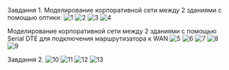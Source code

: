 Завдання 1. 
Моделирование корпоративной сети между 2 зданиями с помощью оптики:
![1](https://user-images.githubusercontent.com/75836953/103484473-babad780-4df7-11eb-8981-3f3028d875f0.jpg)
![2](https://user-images.githubusercontent.com/75836953/103484474-bbec0480-4df7-11eb-8078-69310389e567.jpg)
![3](https://user-images.githubusercontent.com/75836953/103484475-bbec0480-4df7-11eb-968e-cb3db0544224.jpg)
![4](https://user-images.githubusercontent.com/75836953/103484476-bc849b00-4df7-11eb-811a-6c2df9f821e4.jpg)

Моделирование корпоративной сети между 2 зданиями с помощью Serial DTE для подключения маршрутизатора к WAN
![5](https://user-images.githubusercontent.com/75836953/103484477-bc849b00-4df7-11eb-97c4-f9c7940aa21e.jpg)
![6](https://user-images.githubusercontent.com/75836953/103484478-bd1d3180-4df7-11eb-8e7a-50943ffd7ecc.jpg)
![7](https://user-images.githubusercontent.com/75836953/103484479-bdb5c800-4df7-11eb-8983-251a788ae0ff.jpg)
![8](https://user-images.githubusercontent.com/75836953/103484481-bdb5c800-4df7-11eb-9d98-36ced02b9de1.jpg)
![9](https://user-images.githubusercontent.com/75836953/103484482-be4e5e80-4df7-11eb-968c-2d59199ba7fd.jpg)

Завдання 2.
![10](https://user-images.githubusercontent.com/75836953/103493579-e01d0500-4e3a-11eb-8ca9-73d0021a2db3.jpg)
![11](https://user-images.githubusercontent.com/75836953/103493580-e14e3200-4e3a-11eb-844c-a5e7af2770c8.jpg)
![12](https://user-images.githubusercontent.com/75836953/103493581-e14e3200-4e3a-11eb-8c28-546da7611d98.jpg)
![13](https://user-images.githubusercontent.com/75836953/103493582-e1e6c880-4e3a-11eb-9588-9bd5e474610b.jpg)



